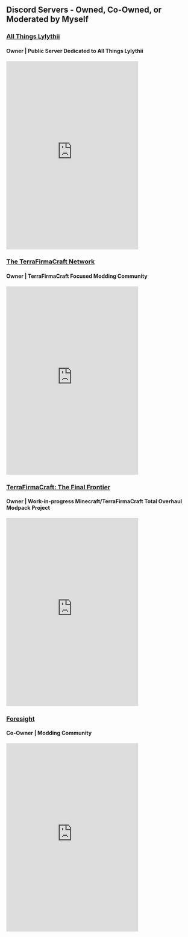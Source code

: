 
## Discord Servers - Owned, Co-Owned, or Moderated by Myself

### [All Things Lylythii](https://discord.gg/xsbNuYXBd5)
#### Owner | Public Server Dedicated to All Things Lylythii
<iframe src="https://discord.com/widget?id=872021270135439381&theme=dark" width="350" height="500" allowtransparency="true" frameborder="0" sandbox="allow-popups allow-popups-to-escape-sandbox allow-same-origin allow-scripts"></iframe>

### [The TerraFirmaCraft Network](https://discord.gg/mTnrBmGMg9)
#### Owner | TerraFirmaCraft Focused Modding Community
<iframe src="https://discord.com/widget?id=478300826771652610&theme=dark" width="350" height="500" allowtransparency="true" frameborder="0" sandbox="allow-popups allow-popups-to-escape-sandbox allow-same-origin allow-scripts"></iframe>

### [TerraFirmaCraft: The Final Frontier](https://discord.gg/mTnrBmGMg9)
#### Owner | Work-in-progress Minecraft/TerraFirmaCraft Total Overhaul Modpack Project
<iframe src="https://discord.com/widget?id=900127596979839007&theme=dark" width="350" height="500" allowtransparency="true" frameborder="0" sandbox="allow-popups allow-popups-to-escape-sandbox allow-same-origin allow-scripts"></iframe>

### [Foresight](https://discord.gg/8qUAFXk5A6)
#### Co-Owner | Modding Community
<iframe src="https://discord.com/widget?id=827784247590387762&theme=dark" width="350" height="500" allowtransparency="true" frameborder="0" sandbox="allow-popups allow-popups-to-escape-sandbox allow-same-origin allow-scripts"></iframe>
